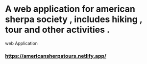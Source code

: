 # A web application for american sherpa society , includes hiking , tour and other activities .

web Application

### https://americansherpatours.netlify.app/
